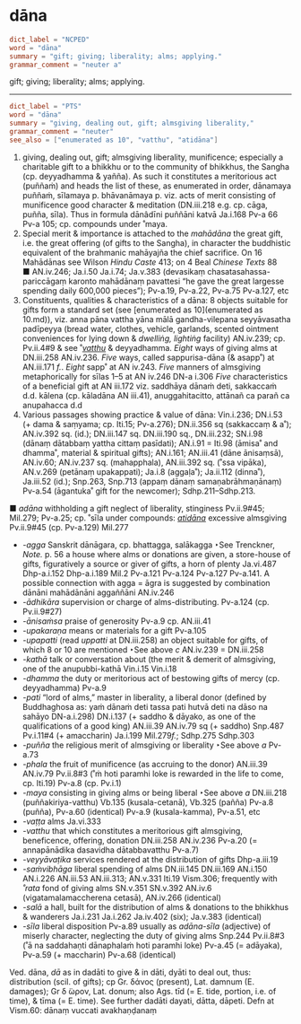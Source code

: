 # dāna

``` toml
dict_label = "NCPED"
word = "dāna"
summary = "gift; giving; liberality; alms; applying."
grammar_comment = "neuter a"
```

gift; giving; liberality; alms; applying.

--------------------

``` toml
dict_label = "PTS"
word = "dāna"
summary = "giving, dealing out, gift; almsgiving liberality,"
grammar_comment = "neuter"
see_also = ["enumerated as 10", "vatthu", "atidāna"]
```

1. giving, dealing out, gift; almsgiving liberality, munificence; especially a charitable gift to a bhikkhu or to the community of bhikkhus, the Sangha (cp. deyyadhamma & yañña). As such it constitutes a meritorious act (puññaṁ) and heads the list of these, as enumerated in order, dānamaya puññaṁ, sīlamaya p. bhāvanāmaya p. viz. acts of merit consisting of munificence good character & meditation (DN.iii.218 e.g. cp. cāga, puñña, sīla). Thus in formula dānâdīni puññāni katvā Ja.i.168 Pv\-a 66 Pv\-a 105; cp. compounds under ˚maya.
2. Special merit & importance is attached to the *mahādāna* the great gift, i.e. the great offering (of gifts to the Sangha), in character the buddhistic equivalent of the brahmanic mahāyajña the chief sacrifice. On 16 Mahādānas see Wilson *Hindu Caste* 413; on 4 Beal *Chinese Texts* 88  
   ■ AN.iv.246; Ja.i.50 Ja.i.74; Ja.v.383 (devasikaṃ chasatasahassa\-pariccāgaṃ karonto mahādānaṃ pavattesi “he gave the great largesse spending daily 600,000 pieces”); Pv\-a.19, Pv\-a.22, Pv\-a.75 Pv\-a.127, etc
3. Constituents, qualities & characteristics of a dāna: 8 objects suitable for gifts form a standard set (see [enumerated as 10](enumerated as 10.md)), viz. anna pāna vattha yāna mālā gandha\-vilepana seyyāvasatha padīpeyya (bread water, clothes, vehicle, garlands, scented ointment conveniences for lying down & *dwelliṅg, lightiṅg* facility) AN.iv.239; cp. Pv.ii.4#9 & see ˚*[vatthu](vatthu.md)* & deyyadhamma. *Eight* ways of giving alms at DN.iii.258 AN.iv.236. *Five* ways, called sappurisa\-dāna (& asapp˚) at AN.iii.171 *f.*. *Eight* sapp˚ at AN iv.243. *Five* manners of almsgiving metaphorically for sīlas 1–⁠5 at AN iv.246 DN\-a i.306 *Five* characteristics of a beneficial gift at AN iii.172 viz. saddhāya dānaṁ deti, sakkaccaṁ d.d. kālena (cp. kāladāna AN iii.41), anuggahitacitto, attānañ ca parañ ca anupahacca d.d
4. Various passages showing practice & value of dāna: Vin.i.236; DN.i.53 (\+ dama & saṃyama; cp. Iti.15; Pv\-a.276); DN.ii.356 sq (sakkaccaṃ & a˚); AN.iv.392 sq. (id.); DN.iii.147 sq. DN.iii.190 sq., DN.iii.232; SN.i.98 (dānaṃ dātabbaṃ yattha cittaṃ pasīdati); AN.i.91 = Iti.98 (āmisa˚ and dhamma˚, material & spiritual gifts); AN.i.161; AN.iii.41 (dāne ānisaṃsā), AN.iv.60; AN.iv.237 sq. (mahapphala), AN.iii.392 sq. (˚ssa vipāka), AN.v.269 (petānaṃ upakappati); Ja.i.8 (aggaḷa˚); Ja.ii.112 (dinna˚), Ja.iii.52 (id.); Snp.263, Snp.713 (appaṃ dānaṃ samaṇabrāhmaṇānaṃ) Pv\-a.54 (āgantuka˚ gift for the newcomer); Sdhp.211–Sdhp.213.

■ *adāna* withholding a gift neglect of liberality, stinginess Pv.ii.9#45; Mil.279; Pv\-a.25; cp. ˚sīla under compounds: *[atidāna](atidāna.md)* excessive almsgiving Pv.ii.9#45 (cp. Pv\-a.129) Mil.277

* *\-agga* Sanskrit dānāgara, cp. bhattagga, salākagga ‣See Trenckner, *Note.* p. 56 a house where alms or donations are given, a store\-house of gifts, figuratively a source or giver of gifts, a horn of plenty Ja.vi.487 Dhp\-a.i.152 Dhp\-a.i.189 Mil.2 Pv\-a.121 Pv\-a.124 Pv\-a.127 Pv\-a.141. A possible connection with agga = āgra is suggested by combination dānāni mahādānāni aggaññāni AN.iv.246
* *\-ādhikāra* supervision or charge of alms\-distributing. Pv\-a.124 (cp. Pv.ii.9#27)
* *\-ānisaṁsa* praise of generosity Pv\-a.9 cp. AN.iii.41
* *\-upakaraṇa* means or materials for a gift Pv\-a.105
* *\-upapatti* (read *uppatti* at DN.iii.258) an object suitable for gifts, of which 8 or 10 are mentioned ‣See above *c* AN.iv.239 = DN.iii.258
* *\-kathā* talk or conversation about (the merit & demerit of almsgiving, one of the anupubbi\-kathā Vin.i.15 Vin.i.18
* *\-dhamma* the duty or meritorious act of bestowing gifts of mercy (cp. deyyadhamma) Pv\-a.9
* *\-pati* “lord of alms,” master in liberality, a liberal donor (defined by Buddhaghosa as: yaṁ dānaṁ deti tassa pati hutvā deti na dāso na sahāyo DN\-a.i.298) DN.i.137 (\+ saddho & dāyako, as one of the qualifications of a good king) AN.iii.39 AN.iv.79 sq (\+ saddho) Snp.487 Pv.i.11#4 (\+ amaccharin) Ja.i.199 Mil.279*f.*; Sdhp.275 Sdhp.303
* *\-puñña* the religious merit of almsgiving or liberality ‣See above *a* Pv\-a.73
* *\-phala* the fruit of munificence (as accruing to the donor) AN.iii.39 AN.iv.79 Pv.ii.8#3 (˚ṁ hoti paramhi loke is rewarded in the life to come, cp. Iti.19) Pv\-a.8 (cp. Pv.i.1)
* *\-maya* consisting in giving alms or being liberal ‣See above *a* DN.iii.218 (puññakiriya\-vatthu) Vb.135 (kusala\-cetanā), Vb.325 (pañña) Pv\-a.8 (puñña), Pv\-a.60 (identical) Pv\-a.9 (kusala\-kamma), Pv\-a.51, etc
* *\-vaṭṭa* alms Ja.vi.333
* *\-vatthu* that which constitutes a meritorious gift almsgiving, beneficence, offering, donation DN.iii.258 AN.iv.236 Pv\-a.20 (= annapānādika dasavidha dātabbavatthu Pv\-a.7)
* *\-veyyāvaṭika* services rendered at the distribution of gifts Dhp\-a.iii.19
* *\-saṁvibhāga* liberal spending of alms DN.iii.145 DN.iii.169 AN.i.150 AN.i.226 AN.iii.53 AN.iii.313; AN.v.331 Iti.19 Vism.306; frequently with *˚rata* fond of giving alms SN.v.351 SN.v.392 AN.iv.6 (vigatamalamaccherena cetasā), AN.iv.266 (identical)
* *\-salā* a hall, built for the distribution of alms & donations to the bhikkhus & wanderers Ja.i.231 Ja.i.262 Ja.iv.402 (six); Ja.v.383 (identical)
* *\-sīla* liberal disposition Pv\-a.89 usually as *adāna\-sīla* (adjective) of miserly character, neglecting the duty of giving alms Snp.244 Pv.ii.8#3 (˚ā na saddahaṇti dānaphalaṁ hoti paramhi loke) Pv\-a.45 (= adāyaka), Pv\-a.59 (\+ maccharin) Pv\-a.68 (identical)

Ved. dāna, *dā* as in dadāti to give & in dāti, dyāti to deal out, thus: distribution (scil. of gifts); cp Gr. δάνος (present), Lat. damnum (E. damages); Gr δ ̈ωρον, Lat. donum; also Ags. tīd (= E. tide, portion, i.e. of time), & tīma (= E. time). See further dadāti dayati, dātta, dāpeti. Defn at Vism.60: dānaṃ vuccati avakhaṇḍanaṃ

